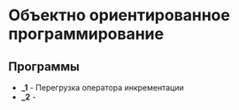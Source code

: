# Объектно ориентированное программирование
## Программы
   * **_1** - Перегрузка оператора инкрементации
   * **_2** -
      
